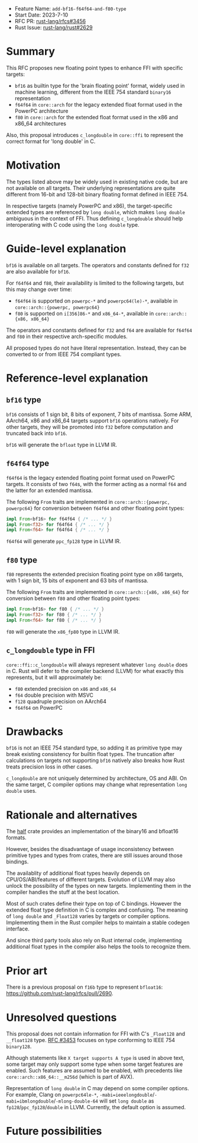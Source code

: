 - Feature Name: `add-bf16-f64f64-and-f80-type`
- Start Date: 2023-7-10
- RFC PR: [rust-lang/rfcs#3456](https://github.com/rust-lang/rfcs/pull/3456)
- Rust Issue: [rust-lang/rust#2629](https://github.com/rust-lang/rfcs/issues/2629)

# Summary
[summary]: #summary

This RFC proposes new floating point types to enhance FFI with specific targets:

- `bf16` as builtin type for the 'brain floating point' format, widely used in machine learning, different from the IEEE 754 standard `binary16` representation
- `f64f64` in `core::arch` for the legacy extended float format used in the PowerPC architecture
- `f80` in `core::arch` for the extended float format used in the x86 and x86_64 architectures

Also, this proposal introduces `c_longdouble` in `core::ffi` to represent the correct format for 'long double' in C.

# Motivation
[motivation]: #motivation

The types listed above may be widely used in existing native code, but are not available on all targets. Their underlying representations are quite different from 16-bit and 128-bit binary floating format defined in IEEE 754.

In respective targets (namely PowerPC and x86), the target-specific extended types are referenced by `long double`, which makes `long double` ambiguous in the context of FFI. Thus defining `c_longdouble` should help interoperating with C code using the `long double` type.

# Guide-level explanation
[guide-level-explanation]: #guide-level-explanation

`bf16` is available on all targets. The operators and constants defined for `f32` are also available for `bf16`.

For `f64f64` and `f80`, their availability is limited to the following targets, but this may change over time:

- `f64f64` is supported on `powerpc-*` and `powerpc64(le)-*`, available in `core::arch::{powerpc, powerpc64}`
- `f80` is supported on `i[356]86-*` and `x86_64-*`, available in `core::arch::{x86, x86_64}`

The operators and constants defined for `f32` and `f64` are available for `f64f64` and `f80` in their respective arch-specific modules.

All proposed types do not have literal representation. Instead, they can be converted to or from IEEE 754 compliant types.

# Reference-level explanation
[reference-level-explanation]: #reference-level-explanation

## `bf16` type

`bf16` consists of 1 sign bit, 8 bits of exponent, 7 bits of mantissa. Some ARM, AArch64, x86 and x86_64 targets support `bf16` operations natively. For other targets, they will be promoted into `f32` before computation and truncated back into `bf16`.

`bf16` will generate the `bfloat` type in LLVM IR.

## `f64f64` type

`f64f64` is the legacy extended floating point format used on PowerPC targets. It consists of two `f64`s, with the former acting as a normal `f64` and the latter for an extended mantissa.

The following `From` traits are implemented in `core::arch::{powerpc, powerpc64}` for conversion between `f64f64` and other floating point types:

```rust
impl From<bf16> for f64f64 { /* ... */ }
impl From<f32> for f64f64 { /* ... */ }
impl From<f64> for f64f64 { /* ... */ }
```

`f64f64` will generate `ppc_fp128` type in LLVM IR.

## `f80` type

`f80` represents the extended precision floating point type on x86 targets, with 1 sign bit, 15 bits of exponent and 63 bits of mantissa.

The following `From` traits are implemented in `core::arch::{x86, x86_64}` for conversion between `f80` and other floating point types:

```rust
impl From<bf16> for f80 { /* ... */ }
impl From<f32> for f80 { /* ... */ }
impl From<f64> for f80 { /* ... */ }
```

`f80` will generate the `x86_fp80` type in LLVM IR.

## `c_longdouble` type in FFI

`core::ffi::c_longdouble` will always represent whatever `long double` does in C. Rust will defer to the compiler backend (LLVM) for what exactly this represents, but it will approximately be:

- `f80` extended precision on `x86` and `x86_64`
- `f64` double precision with MSVC
- `f128` quadruple precision on AArch64
- `f64f64` on PowerPC

# Drawbacks
[drawbacks]: #drawbacks

`bf16` is not an IEEE 754 standard type, so adding it as primitive type may break existing consistency for builtin float types. The truncation after calculations on targets not supporting `bf16` natively also breaks how Rust treats precision loss in other cases.

`c_longdouble` are not uniquely determined by architecture, OS and ABI. On the same target, C compiler options may change what representation `long double` uses.

# Rationale and alternatives
[rationale-and-alternatives]: #rationale-and-alternatives

The [half](https://github.com/starkat99/half-rs) crate provides an implementation of the binary16 and bfloat16 formats.

However, besides the disadvantage of usage inconsistency between primitive types and types from crates, there are still issues around those bindings.

The availablity of additional float types heavily depends on CPU/OS/ABI/features of different targets. Evolution of LLVM may also unlock the possibility of the types on new targets. Implementing them in the compiler handles the stuff at the best location.

Most of such crates define their type on top of C bindings. However the extended float type definition in C is complex and confusing. The meaning of `long double` and `_Float128` varies by targets or compiler options. Implementing them in the Rust compiler helps to maintain a stable codegen interface.

And since third party tools also rely on Rust internal code, implementing additional float types in the compiler also helps the tools to recognize them.

# Prior art
[prior-art]: #prior-art

There is a previous proposal on `f16b` type to represent `bfloat16`: https://github.com/rust-lang/rfcs/pull/2690.

# Unresolved questions
[unresolved-questions]: #unresolved-questions

This proposal does not contain information for FFI with C's `_Float128` and `__float128` type. [RFC #3453](https://github.com/rust-lang/rfcs/pull/3453) focuses on type conforming to IEEE 754 `binary128`.

Although statements like `X target supports A type` is used in above text, some target may only support some type when some target features are enabled. Such features are assumed to be enabled, with precedents like `core::arch::x86_64::__m256d` (which is part of AVX).

Representation of `long double` in C may depend on some compiler options. For example, Clang on `powerpc64le-*`, `-mabi=ieeelongdouble`/`-mabi=ibmlongdouble`/`-mlong-double-64` will set `long double` as `fp128`/`ppc_fp128`/`double` in LLVM. Currently, the default option is assumed.

# Future possibilities
[future-possibilities]: #future-possibilities

[LLVM reference for floating types]: https://llvm.org/docs/LangRef.html#floating-point-types
